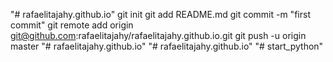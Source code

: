 "# rafaelitajahy.github.io"  git init git add README.md git commit -m "first commit" git remote add origin git@github.com:rafaelitajahy/rafaelitajahy.github.io.git git push -u origin master
"# rafaelitajahy.github.io" 
"# rafaelitajahy.github.io" 
"# start_python" 
